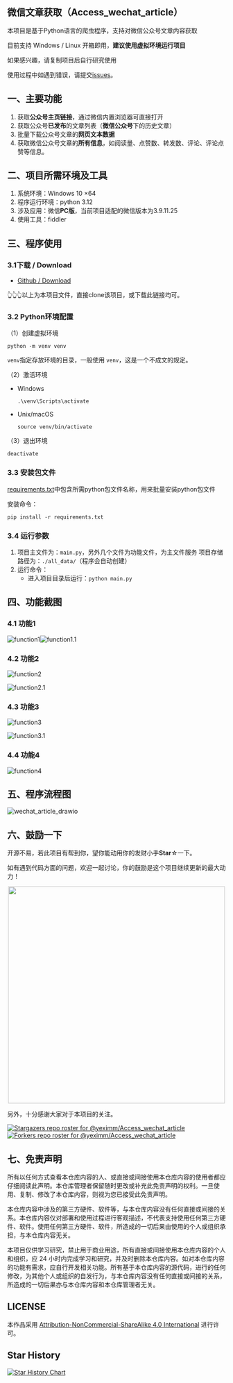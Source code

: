 ## 微信文章获取（Access_wechat_article）

本项目是基于Python语言的爬虫程序，支持对微信公众号文章内容获取

目前支持 Windows / Linux 开箱即用，**建议使用虚拟环境运行项目**

如果感兴趣，请复制项目后自行研究使用

使用过程中如遇到错误，请提交[issues](https://github.com/yeximm/Access_wechat_article/issues)。

## 一、主要功能

1. 获取**公众号主页链接**，通过微信内置浏览器可直接打开
2. 获取公众号**已发布**的文章列表（**微信公众号**下的历史文章）
3. 批量下载公众号文章的**网页文本数据**
4. 获取微信公众号文章的**所有信息**，如阅读量、点赞数、转发数、评论、评论点赞等信息。

## 二、项目所需环境及工具

1. 系统环境：Windows 10 ×64
2. 程序运行环境：python 3.12
3. 涉及应用：微信**PC版**，当前项目适配的微信版本为3.9.11.25
4. 使用工具：fiddler

## 三、程序使用

### 3.1下载 / Download

- [Github / Download](https://github.com/yeximm/Access_wechat_article/archive/refs/heads/master.zip)

👆👆👆以上为本项目文件，直接clone该项目，或下载此链接均可。

### 3.2 Python环境配置

（1）创建虚拟环境

```
python -m venv venv
```

`venv`指定存放环境的目录，一般使用 `venv`，这是一个不成文的规定。

（2）激活环境

- Windows

  ```
  .\venv\Scripts\activate
  ```

- Unix/macOS

  ```
  source venv/bin/activate
  ```

（3）退出环境

```
deactivate
```

### 3.3 安装包文件

[requirements.txt](https://github.com/yeximm/Access_wechat_article/blob/master/requirements.txt)中包含所需python包文件名称，用来批量安装python包文件

安装命令：

```
pip install -r requirements.txt
```

### 3.4 运行参数

1. 项目主文件为：`main.py`，另外几个文件为功能文件，为主文件服务
   项目存储路径为：`./all_data/`（程序会自动创建）
2. 运行命令：
   - 进入项目目录后运行：`python main.py`

## 四、功能截图

### 4.1 功能1

![function1](./README/function1.png)![function1.1](./README/function1.1.png)

### 4.2 功能2

![function2](./README/function2.png)

![function2.1](./README/function2.1.png)

### 4.3 功能3

![function3](./README/function3.png)

![function3.1](./README/function3.1.png)

### 4.4 功能4

![function4](./README/function4.png)

## 五、程序流程图

![wechat_article_drawio](./README/wechat_article_drawio.png)

## 六、鼓励一下

开源不易，若此项目有帮到你，望你能动用你的发财小手**Star**☆一下。

如有遇到代码方面的问题，欢迎一起讨论，你的鼓励是这个项目继续更新的最大动力！

<p align = "center">    
<img  src="https://github.com/yeximm/Access_wechat_article/blob/master/README/qrcode_1749894334903.jpg" width="500" />
</p>

另外，十分感谢大家对于本项目的关注。

[![Stargazers repo roster for @yeximm/Access_wechat_article](https://reporoster.com/stars/yeximm/Access_wechat_article)](https://github.com/yeximm/Access_wechat_article/stargazers)
[![Forkers repo roster for @yeximm/Access_wechat_article](https://reporoster.com/forks/yeximm/Access_wechat_article)](https://github.com/yeximm/Access_wechat_article/network/members)

## 七、免责声明

所有以任何方式查看本仓库内容的人、或直接或间接使用本仓库内容的使用者都应仔细阅读此声明。本仓库管理者保留随时更改或补充此免责声明的权利。一旦使用、复制、修改了本仓库内容，则视为您已接受此免责声明。

本仓库内容中涉及的第三方硬件、软件等，与本仓库内容没有任何直接或间接的关系。本仓库内容仅对部署和使用过程进行客观描述，不代表支持使用任何第三方硬件、软件。使用任何第三方硬件、软件，所造成的一切后果由使用的个人或组织承担，与本仓库内容无关。

本项目仅供学习研究，禁止用于商业用途，所有直接或间接使用本仓库内容的个人和组织，应 24 小时内完成学习和研究，并及时删除本仓库内容。如对本仓库内容的功能有需求，应自行开发相关功能。所有基于本仓库内容的源代码，进行的任何修改，为其他个人或组织的自发行为，与本仓库内容没有任何直接或间接的关系，所造成的一切后果亦与本仓库内容和本仓库管理者无关。

## LICENSE
本作品采用 <a rel="license" href="http://creativecommons.org/licenses/by-nc-sa/4.0/">Attribution-NonCommercial-ShareAlike 4.0 International</a> 进行许可。

## Star History

[![Star History Chart](https://api.star-history.com/svg?repos=yeximm/Access_wechat_article&type=Date)](https://www.star-history.com/#yeximm/Access_wechat_article&Date)


